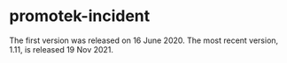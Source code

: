 # promotek-incident
The first version was released on 16 June 2020. The most recent version, 1.11, is released 19 Nov 2021.
